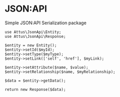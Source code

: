 # JSON:API

Simple JSON:API Serialization package

```
use Attus\JsonApi\Entity;
use Attus\JsonApi\Response;

$entity = new Entity();
$entity->setId($myId);
$entity->setType($myType);
$entity->setLink(['self', 'href'], $myLink);

$entity->setAttribute($name, $value);
$entity->setRelationship($name, $myRelationship);

$data = $entity->getData();

return new Response($data);

```
